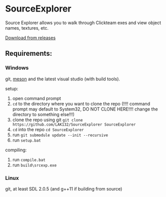 # SourceExplorer

Source Explorer allows you to walk through Clickteam exes and view object names, textures, etc.

[Download from releases](https://github.com/LAK132/SourceExplorer/releases)

## Requirements:

### Windows
git, [meson](https://mesonbuild.com/) and the latest visual studio (with build tools).

setup:
1. open command prompt
2. `cd` to the directory where you want to clone the repo (!!!! command prompt may default to System32, DO NOT CLONE HERE!!!! change the directory to something else!!!)
3. clone the repo using git `git clone https://github.com/LAK132/SourceExplorer SourceExplorer`
4. `cd` into the repo `cd SourceExplorer`
6. run `git submodule update --init --recursive`
7. run `setup.bat`

compiling:
1. run `compile.bat`
2. run `build\srcexp.exe`

### Linux
git, at least SDL 2.0.5 (and g++11 if building from source)
